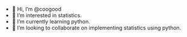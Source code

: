 - 👋 Hi, I’m @coogood
- 👀 I’m interested in statistics.
- 🌱 I’m currently learning python.
- 💞️ I’m looking to collaborate on implementing statistics using python.

<!---
coogood/coogood is a ✨ special ✨ repository because its `README.md` (this file) appears on your GitHub profile.
You can click the Preview link to take a look at your changes.
--->

